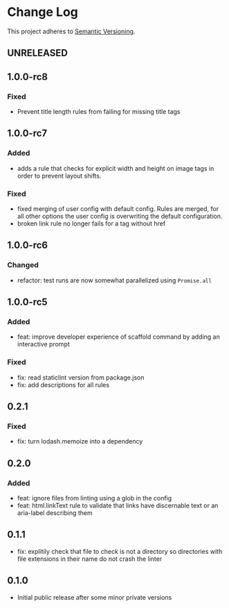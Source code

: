 # Change Log

This project adheres to [Semantic Versioning](http://semver.org/).

## UNRELEASED

## 1.0.0-rc8

### Fixed

- Prevent title length rules from failing for missing title tags

## 1.0.0-rc7

### Added

- adds a rule that checks for explicit width and height on image tags in order to prevent layout shifts.

### Fixed

- fixed merging of user config with default config. Rules are merged, for all other options the user config is overwriting the default configuration.
- broken link rule no longer fails for a tag without href

## 1.0.0-rc6

### Changed

- refactor: test runs are now somewhat parallelized using `Promise.all`

## 1.0.0-rc5

### Added
- feat: improve developer experience of scaffold command by adding an interactive prompt

### Fixed
- fix: read staticlint version from package.json
- fix: add descriptions for all rules

## 0.2.1

### Fixed
- fix: turn lodash.memoize into a dependency

## 0.2.0

### Added
- feat: ignore files from linting using a glob in the config
- feat: html.linkText rule to validate that links have discernable text or an aria-label describing them

## 0.1.1
- fix: explitily check that file to check is not a directory so directories with file extensions in their name do not crash the linter

## 0.1.0
- Initial public release after some minor private versions
